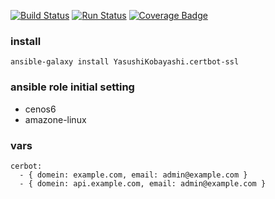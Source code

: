 [![Build Status](https://travis-ci.org/YasushiKobayashi/certbot-ssl.svg?branch=master)](https://travis-ci.org/YasushiKobayashi/certbot-ssl)
[![Run Status](https://api.shippable.com/projects/59760b63343b2007000c4e07/badge?branch=master)](https://app.shippable.com/github/YasushiKobayashi/certbot-ssl)
[![Coverage Badge](https://api.shippable.com/projects/59760b63343b2007000c4e07/coverageBadge?branch=master)](https://app.shippable.com/github/YasushiKobayashi/certbot-ssl)

### install
`ansible-galaxy install YasushiKobayashi.certbot-ssl`

### ansible role initial setting
- cenos6
- amazone-linux

### vars
```
cerbot:
  - { domein: example.com, email: admin@example.com }
  - { domein: api.example.com, email: admin@example.com }
```
